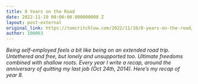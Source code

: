 ```yaml
---
title: 8 Years on the Road
date: 2022-11-10 00:00:00.000000000 Z
layout: post-external
original_link: https://tomcritchlow.com/2022/11/10/8-years-on-the-road/
author: 100063
---
```


_Being self-employed feels a bit like being on an extended road trip. Untethered and free, but lonely and unsupported too. Ultimate freedoms combined with shallow roots. Every year I write a recap, around the anniversary of quitting my last job (Oct 24th, 2014). Here’s my recap of year 8._

